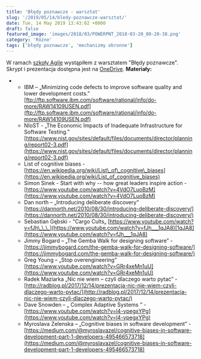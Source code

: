 ```yaml
---
title: 'Błędy poznawcze - warsztat'
slug: '/2019/05/14/bledy-poznawcze-warsztat/'
date: Tue, 14 May 2019 13:43:02 +0000
draft: false
featured_image: 'images/2018/03/POWERPNT_2018-03-20_00-20-38.png'
category: 'Różne'
tags: ['błędy poznawcze', 'mechanizmy obronne']
---
```


W ramach [szkoły Agile](https://szkolaagile.graosens.org.pl/) wystąpiłem z warsztatem "Błędy poznawcze". Skrypt i prezentacja dostępna jest na [OneDrive](https://1drv.ms/p/s!AjEySs0anBSPg6NQF6ZrV8WigFVNBA). **Materiały:**

*   *   IBM – „Minimizing code defects to improve software quality and lower development costs.” [ftp://ftp.software.ibm.com/software/rational/info/do-more/RAW14109USEN.pdf](ftp://ftp.software.ibm.com/software/rational/info/do-more/RAW14109USEN.pdf)
    *   NIoST - „The Economic Impacts of Inadequate Infrastructure for Software Testing.” [https://www.nist.gov/sites/default/files/documents/director/planning/report02-3.pdf](https://www.nist.gov/sites/default/files/documents/director/planning/report02-3.pdf)
    *   List of cognitive biases - [https://en.wikipedia.org/wiki/List\_of\_cognitive\_biases](https://en.wikipedia.org/wiki/List_of_cognitive_biases)
    *   Simon Sinek - Start with why -- how great leaders inspire action - [https://www.youtube.com/watch?v=4VdO7LuoBzM](https://www.youtube.com/watch?v=4VdO7LuoBzM)
    *   Dan north – „Introducing deliberate discovery” [https://dannorth.net/2010/08/30/introducing-deliberate-discovery/](https://dannorth.net/2010/08/30/introducing-deliberate-discovery/)
    *   Sebastian Gębski - "Cargo Cults„ [https://www.youtube.com/watch?v=fJh\_\_\_](https://www.youtube.com/watch?v=fJh___1qJA8)[1qJA8](https://www.youtube.com/watch?v=fJh___1qJA8)
    *   Jimmy Bogard – „The Gemba Walk for designing software” -  [https://jimmybogard.com/the-gemba-walk-for-designing-software/](https://jimmybogard.com/the-gemba-walk-for-designing-software/)
    *   Greg Young – „Stop overengineering” [https://www.youtube.com/watch?v=GRr4xeMn1uU](https://www.youtube.com/watch?v=GRr4xeMn1uU)
    *   Radek Maziarka „Nic nie wiem – czyli dlaczego warto pytać” - [http://radblog.pl/2017/12/14/prezentacja-nic-nie-wiem-czyli-dlaczego-warto-pytac/](http://radblog.pl/2017/12/14/prezentacja-nic-nie-wiem-czyli-dlaczego-warto-pytac/)
    *   Dave Snowden – „ Complex Adaptive Systems ” - [https://www.youtube.com/watch?v=l4-vpegxYPg](https://www.youtube.com/watch?v=l4-vpegxYPg)
    *   Myroslava Zelenska – „Cognitive biases in software development” - [https://medium.com/@myroslavazel/cognitive-biases-in-software-development-part-1-developers-495466573718](https://medium.com/@myroslavazel/cognitive-biases-in-software-development-part-1-developers-495466573718)